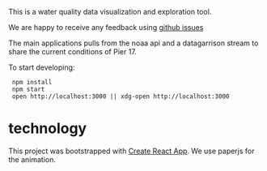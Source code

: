 This is a water quality data visualization and exploration tool.

We are happy to receive any feedback using [github issues][]

The main applications pulls from the noaa api and a datagarrison stream to share the current conditions of Pier 17.

To start developing:

     npm install
     npm start
     open http://localhost:3000 || xdg-open http://localhost:3000

# technology

This project was bootstrapped with [Create React App](https://github.com/facebook/create-react-app).
We use paperjs for the animation.


[github issues]: https://github.com/reaktor/pluspool-led/issues
